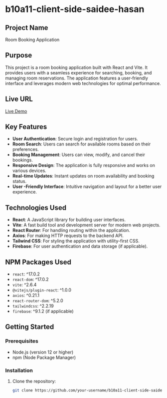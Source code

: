 # b10a11-client-side-saidee-hasan

## Project Name
Room Booking Application

## Purpose
This project is a room booking application built with React and Vite. It provides users with a seamless experience for searching, booking, and managing room reservations. The application features a user-friendly interface and leverages modern web technologies for optimal performance.

## Live URL
[Live Demo](https://your-live-url.com)  <!-- Replace with your actual live URL -->

## Key Features
- **User  Authentication**: Secure login and registration for users.
- **Room Search**: Users can search for available rooms based on their preferences.
- **Booking Management**: Users can view, modify, and cancel their bookings.
- **Responsive Design**: The application is fully responsive and works on various devices.
- **Real-time Updates**: Instant updates on room availability and booking status.
- **User -Friendly Interface**: Intuitive navigation and layout for a better user experience.

## Technologies Used
- **React**: A JavaScript library for building user interfaces.
- **Vite**: A fast build tool and development server for modern web projects.
- **React Router**: For handling routing within the application.
- **Axios**: For making HTTP requests to the backend API.
- **Tailwind CSS**: For styling the application with utility-first CSS.
- **Firebase**: For user authentication and data storage (if applicable).

## NPM Packages Used
- `react`: ^17.0.2
- `react-dom`: ^17.0.2
- `vite`: ^2.6.4
- `@vitejs/plugin-react`: ^1.0.0
- `axios`: ^0.21.1
- `react-router-dom`: ^5.2.0
- `tailwindcss`: ^2.2.19
- `firebase`: ^9.1.2 (if applicable)

## Getting Started

### Prerequisites
- Node.js (version 12 or higher)
- npm (Node Package Manager)

### Installation
1. Clone the repository:
   ```bash
   git clone https://github.com/your-username/b10a11-client-side-saidee-hasan.git